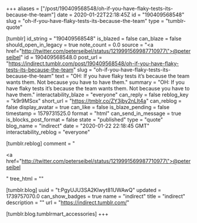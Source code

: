 +++
aliases = ["/post/190409568548/oh-if-you-have-flaky-tests-its-because-the-team"]
date = 2020-01-22T22:18:45Z
id = "190409568548"
slug = "oh-if-you-have-flaky-tests-its-because-the-team"
type = "tumblr-quote"

[tumblr]
id_string = "190409568548"
is_blazed = false
can_blaze = false
should_open_in_legacy = true
note_count = 0.0
source = "<a href=\"http://twitter.com/peterseibel/status/1219991569987710977\">@peterseibel</a>"
id = 190409568548.0
post_url = "https://indirect.tumblr.com/post/190409568548/oh-if-you-have-flaky-tests-its-because-the-team"
slug = "oh-if-you-have-flaky-tests-its-because-the-team"
text = "OH: If you have flaky tests it’s because the team wants them. Not because you have to have them."
summary = "OH: If you have flaky tests it’s because the team wants them. Not because you have to have them."
interactability_blaze = "everyone"
can_reply = false
reblog_key = "k9r9MSox"
short_url = "https://tmblr.co/ZY3jby2nLIt4a"
can_reblog = false
display_avatar = true
can_like = false
is_blaze_pending = false
timestamp = 1579731525.0
format = "html"
can_send_in_message = true
is_blocks_post_format = false
state = "published"
type = "quote"
blog_name = "indirect"
date = "2020-01-22 22:18:45 GMT"
interactability_reblog = "everyone"

[tumblr.reblog]
comment = "<p><a href=\"http://twitter.com/peterseibel/status/1219991569987710977\">@peterseibel</a></p>"
tree_html = ""

[tumblr.blog]
uuid = "t:PgyUJU3SA2Klwyt81UWAwQ"
updated = 1739757070.0
can_show_badges = true
name = "indirect"
title = "indirect"
description = ""
url = "https://indirect.tumblr.com/"

[tumblr.blog.tumblrmart_accessories]
+++
